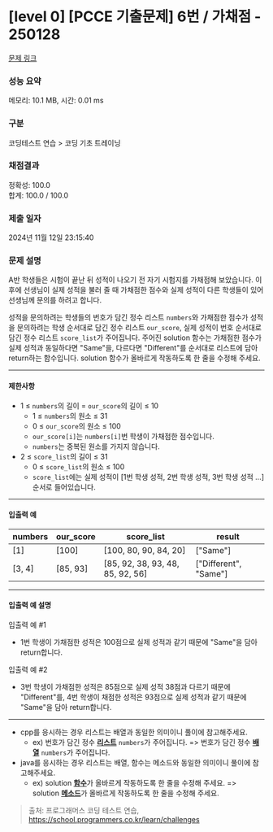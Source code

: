# [level 0] [PCCE 기출문제] 6번 / 가채점 - 250128 

[문제 링크](https://school.programmers.co.kr/learn/courses/30/lessons/250128?language=python3) 

### 성능 요약

메모리: 10.1 MB, 시간: 0.01 ms

### 구분

코딩테스트 연습 > 코딩 기초 트레이닝

### 채점결과

정확성: 100.0<br/>합계: 100.0 / 100.0

### 제출 일자

2024년 11월 12일 23:15:40

### 문제 설명

<p>A반 학생들은 시험이 끝난 뒤 성적이 나오기 전 자기 시험지를 가채점해 보았습니다. 이후에 선생님이 실제 성적을 불러 줄 때 가채점한 점수와 실제 성적이 다른 학생들이 있어 선생님께 문의를 하려고 합니다.</p>

<p>성적을 문의하려는 학생들의 번호가 담긴 정수 리스트 <code>numbers</code>와 가채점한 점수가 성적을 문의하려는 학생 순서대로 담긴 정수 리스트 <code>our_score</code>, 실제 성적이 번호 순서대로 담긴 정수 리스트 <code>score_list</code>가 주어집니다. 주어진 solution 함수는 가채점한 점수가 실제 성적과 동일하다면 "Same"을, 다르다면 "Different"를 순서대로 리스트에 담아 return하는 함수입니다. solution 함수가 올바르게 작동하도록 한 줄을 수정해 주세요.</p>

<hr>

<h4>제한사항</h4>

<ul>
<li>1 ≤ <code>numbers</code>의 길이 = <code>our_score</code>의 길이 ≤ 10

<ul>
<li>1 ≤ <code>numbers</code>의 원소 ≤ 31</li>
<li>0 ≤ <code>our_score</code>의 원소 ≤ 100</li>
<li><code>our_score[i]</code>는 <code>numbers[i]</code>번 학생이 가채점한 점수입니다.</li>
<li><code>numbers</code>는 중복된 원소를 가지지 않습니다.</li>
</ul></li>
<li>2 ≤ <code>score_list</code>의 길이 ≤ 31

<ul>
<li>0 ≤ <code>score_list</code>의 원소 ≤ 100</li>
<li><code>score_list</code>에는 실제 성적이 [1번 학생 성적, 2번 학생 성적, 3번 학생 성적 …] 순서로 들어있습니다.</li>
</ul></li>
</ul>

<hr>

<h4>입출력 예</h4>
<table class="table">
        <thead><tr>
<th>numbers</th>
<th>our_score</th>
<th>score_list</th>
<th>result</th>
</tr>
</thead>
        <tbody><tr>
<td>[1]</td>
<td>[100]</td>
<td>[100, 80, 90, 84, 20]</td>
<td>["Same"]</td>
</tr>
<tr>
<td>[3, 4]</td>
<td>[85, 93]</td>
<td>[85, 92, 38, 93, 48, 85, 92, 56]</td>
<td>["Different", "Same"]</td>
</tr>
</tbody>
      </table>
<hr>

<h4>입출력 예 설명</h4>

<p>입출력 예 #1</p>

<ul>
<li>1번 학생이 가채점한 성적은 100점으로 실제 성적과 같기 때문에 "Same"을 담아 return합니다.</li>
</ul>

<p>입출력 예 #2</p>

<ul>
<li>3번 학생이 가채점한 성적은 85점으로 실제 성적 38점과 다르기 때문에 "Different"를, 4번 학생이 채점한 성적은 93점으로 실제 성적과 같기 때문에 "Same"을 담아 return합니다.</li>
</ul>

<hr>

<ul>
<li>cpp를 응시하는 경우 리스트는 배열과 동일한 의미이니 풀이에 참고해주세요.

<ul>
<li>ex) 번호가 담긴 정수 <u><strong>리스트</strong></u> <code>numbers</code>가 주어집니다. =&gt; 번호가 담긴 정수 <u><strong>배열</strong></u> <code>numbers</code>가 주어집니다.</li>
</ul></li>
<li>java를 응시하는 경우 리스트는 배열, 함수는 메소드와 동일한 의미이니 풀이에 참고해주세요.

<ul>
<li>ex) solution <u><strong>함수</strong></u>가 올바르게 작동하도록 한 줄을 수정해 주세요. =&gt; solution <u><strong>메소드</strong></u>가 올바르게 작동하도록 한 줄을 수정해 주세요.</li>
</ul></li>
</ul>


> 출처: 프로그래머스 코딩 테스트 연습, https://school.programmers.co.kr/learn/challenges